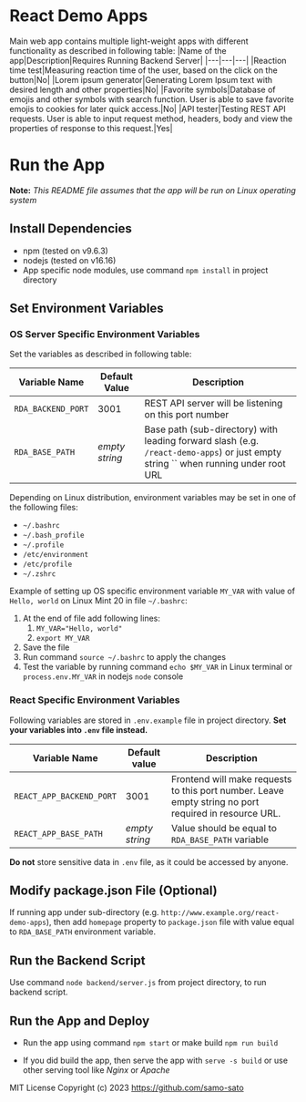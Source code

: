# React Demo Apps

Main web app contains multiple light-weight apps with different functionality as described in following table:
|Name of the app|Description|Requires Running Backend Server|
|---|---|---|
|Reaction time test|Measuring reaction time of the user, based on the click on the button|No|
|Lorem ipsum generator|Generating Lorem Ipsum text with desired length and other properties|No|
|Favorite symbols|Database of emojis and other symbols with search function. User is able to save favorite emojis to cookies for later quick access.|No|
|API tester|Testing REST API requests. User is able to input request method, headers, body and view the properties of response to this request.|Yes|

# Run the App

**Note:** *This README file assumes that the app will be run on Linux operating system*

## Install Dependencies

- npm (tested on v9.6.3)
- nodejs (tested on v16.16)
- App specific node modules, use command `npm install` in project directory

## Set Environment Variables

### OS Server Specific Environment Variables

Set the variables as described in following table:

|Variable Name|Default Value|Description|
|---|---|---|
|`RDA_BACKEND_PORT`|3001|REST API server will be listening on this port number|
|`RDA_BASE_PATH`|*empty string*|Base path (sub-directory) with leading forward slash (e.g. `/react-demo-apps`) or just empty string `` when running under root URL|

Depending on Linux distribution, environment variables may be set in one of the following files:

- `~/.bashrc`
- `~/.bash_profile`
- `~/.profile`
- `/etc/environment`
- `/etc/profile`
- `~/.zshrc`

Example of setting up OS specific environment variable `MY_VAR` with value of `Hello, world` on Linux Mint 20 in file `~/.bashrc`:

1. At the end of file add following lines:
   1. `MY_VAR="Hello, world"`
   2. `export MY_VAR`
2. Save the file
3. Run command `source ~/.bashrc` to apply the changes
4. Test the variable by running command `echo $MY_VAR` in Linux terminal or `process.env.MY_VAR` in nodejs `node` console

### React Specific Environment Variables

Following variables are stored in `.env.example` file in project directory. **Set your variables into `.env` file instead.**

|Variable Name|Default value|Description|
|---|---|---|
|`REACT_APP_BACKEND_PORT`|3001|Frontend will make requests to this port number. Leave empty string no port required in resource URL.|
|`REACT_APP_BASE_PATH`|*empty string*|Value should be equal to `RDA_BASE_PATH` variable|

**Do not** store sensitive data in `.env` file, as it could be accessed by anyone.

## Modify package.json File (Optional)

If running app under sub-directory (e.g. `http://www.example.org/react-demo-apps`), then add `homepage` property to `package.json` file with value equal to `RDA_BASE_PATH` environment variable.

## Run the Backend Script

Use command `node backend/server.js` from project directory, to run backend script.

## Run the App and Deploy

- Run the app using command `npm start` or make build `npm run build`

- If you did build the app, then serve the app with `serve -s build` or use other serving tool like *Nginx* or *Apache*

MIT License Copyright (c) 2023 https://github.com/samo-sato
